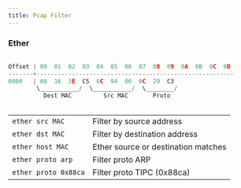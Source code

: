 ```yaml
---
title: Pcap Filter
---
```



### Ether
```go
  
Offset | 00  01  02  03  04  05  06  07  08  09  0A  0B  0C  0D
-------+--------------------------------------------------------
0000   | 00  16  3E  C5  6C  94  00  0C  29  C3  
        \___________/  \___________/  \________/
          Dest MAC         Src MAC       Proto
  
```

| | |
|-------------|-------------|
| `ether src MAC` | Filter by source address |
| `ether dst MAC` | Filter by destination address |
| `ether host MAC` | Ether source or destination matches |
| `ether proto arp` | Filter proto ARP |
| `ether proto 0x88ca` | Filter proto TIPC (0x88ca) |

<br>
